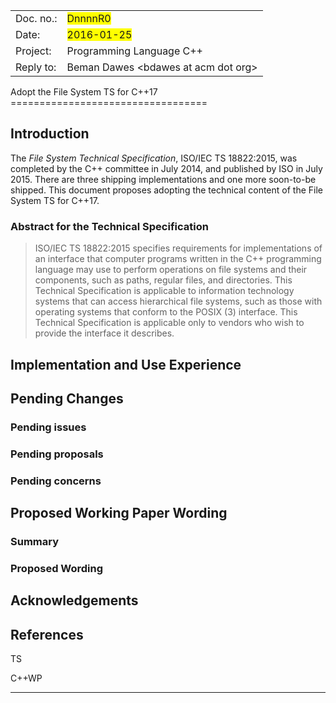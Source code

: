 <table>
<tr>
  <td align="left">Doc. no.:</td>
  <td align="left"><span style="background-color:yellow">DnnnnR0</span></td>
</tr>
<tr>
  <td align="left">Date:</td>
  <td align="left"><span style="background-color:yellow">2016-01-25</span></td>
</tr>
<tr>
  <td align="left">Project:</td>
  <td align="left">Programming Language C++</td>
</tr>
<tr>
  <td align="left" valign="top">Reply to:</td>
  <td align="left">Beman Dawes &lt;bdawes at acm dot org&gt;</br>
</table>
Adopt the File System TS for C++17
==================================

Introduction
------------

The *File System Technical Specification*, ISO/IEC TS 18822:2015, was completed by the C++ committee in July 2014, and published by ISO in July 2015. There are three shipping implementations and one more soon-to-be shipped. This document proposes adopting the technical content of the File System TS for C++17.

### Abstract for the Technical Specification

>ISO/IEC TS 18822:2015 specifies requirements for implementations of an interface that computer programs written in the C++ programming language may use to perform operations on file systems and their components, such as paths, regular files, and directories. This Technical Specification is applicable to information technology systems that can access hierarchical file systems, such as those with operating systems that conform to the POSIX (3) interface. This Technical Specification is applicable only to vendors who wish to provide the interface it describes.   

Implementation and Use Experience
---------------------------------

Pending Changes
---------------

### Pending issues

### Pending proposals

### Pending concerns

Proposed Working Paper Wording
------------------------------

### Summary

### Proposed Wording

Acknowledgements
----------------

References
----------

TS

C++WP
 

---
